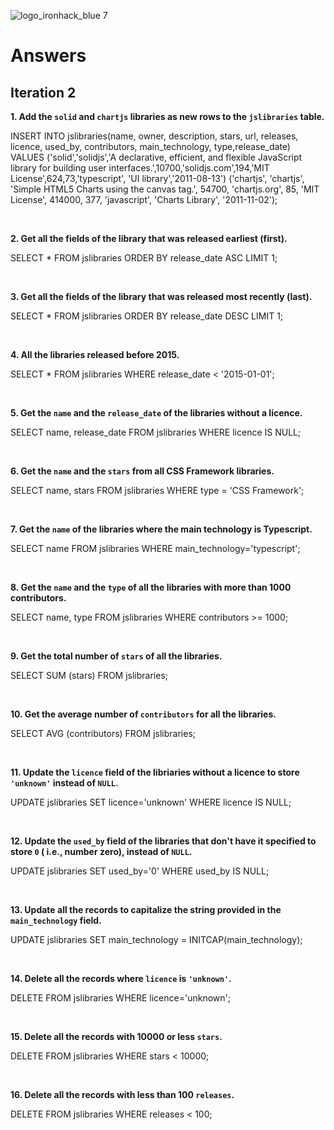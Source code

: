 ![logo_ironhack_blue 7](https://user-images.githubusercontent.com/23629340/40541063-a07a0a8a-601a-11e8-91b5-2f13e4e6b441.png)

# Answers

## Iteration 2

**1. Add the `solid` and `chartjs` libraries as new rows to the `jslibraries` table.**

<!-- Your Query Goes Here -->
INSERT INTO jslibraries(name, owner, description, stars, url, releases, licence, used_by, contributors, main_technology, type,release_date)
VALUES 
 ('solid','solidjs','A declarative, efficient, and flexible JavaScript library for building user interfaces.',10700,'solidjs.com',194,'MIT License',624,73,'typescript', 'UI library','2011-08-13')
 ('chartjs', 'chartjs', 'Simple HTML5 Charts using the canvas tag.', 54700, 'chartjs.org', 85, 'MIT License', 414000, 377, 'javascript', 'Charts Library', '2011-11-02');

<br>

**2. Get all the fields of the library that was released earliest (first).**

<!-- Your Query Goes Here -->
SELECT * FROM jslibraries ORDER BY release_date ASC LIMIT 1;

<br>

**3. Get all the fields of the library that was released most recently (last).**

<!-- Your Query Goes Here -->
SELECT * FROM jslibraries ORDER BY release_date DESC LIMIT 1;

<br>

**4. All the libraries released before 2015.**

<!-- Your Query Goes Here -->
SELECT * FROM jslibraries WHERE release_date < '2015-01-01';

<br>

**5. Get the `name` and the `release_date` of the libraries without a licence.**

<!-- Your Query Goes Here -->
SELECT name, release_date FROM jslibraries WHERE licence IS NULL;


<br>

**6. Get the `name` and the `stars` from all CSS Framework libraries.**

<!-- Your Query Goes Here -->
SELECT name, stars FROM jslibraries WHERE type = 'CSS Framework';

<br>

**7. Get the `name` of the libraries where the main technology is Typescript.**

<!-- Your Query Goes Here -->
SELECT name FROM jslibraries WHERE main_technology='typescript';

<br>

**8. Get the `name` and the `type` of all the libraries with more than 1000 contributors.**

<!-- Your Query Goes Here -->
SELECT name, type FROM jslibraries WHERE contributors >= 1000;

<br>

**9. Get the total number of `stars` of all the libraries.**

<!-- Your Query Goes Here -->
SELECT SUM (stars) FROM jslibraries;

<br>

**10. Get the average number of `contributors` for all the libraries.**

<!-- Your Query Goes Here -->
SELECT AVG (contributors) FROM jslibraries;

<br>

**11. Update the `licence` field of the libriaries without a licence to store `'unknown'` instead of `NULL`.**

<!-- Your Query Goes Here -->
UPDATE jslibraries SET licence='unknown' WHERE licence IS NULL;

<br>

**12. Update the `used_by` field of the libraries that don't have it specified to store `0` ( i.e., number zero), instead of `NULL`.**

<!-- Your Query Goes Here -->
UPDATE jslibraries SET used_by='0' WHERE used_by IS NULL;

<br>

**13. Update all the records to capitalize the string provided in the `main_technology` field.**

<!-- Your Query Goes Here -->
UPDATE jslibraries SET main_technology = INITCAP(main_technology);

<br>

**14. Delete all the records where `licence` is `'unknown'`.**

<!-- Your Query Goes Here -->
DELETE FROM jslibraries WHERE licence='unknown';

<br>

**15. Delete all the records with 10000 or less `stars`.**

<!-- Your Query Goes Here -->
DELETE FROM jslibraries WHERE stars < 10000;

<br>

**16. Delete all the records with less than 100 `releases`.**

<!-- Your Query Goes Here -->
DELETE FROM jslibraries WHERE releases < 100;


<br>
